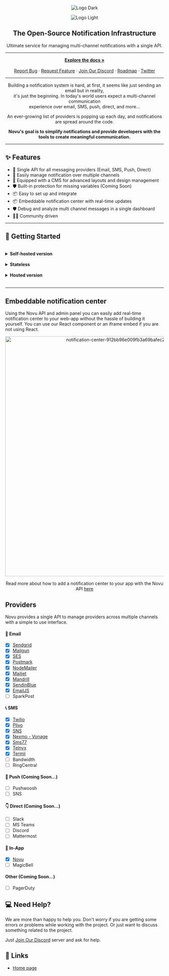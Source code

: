 
<div align="center">
  
  ![Logo Dark](https://user-images.githubusercontent.com/8872447/165779319-34962ccc-3149-466c-b1da-97fd93254520.png#gh-dark-mode-only)

  
</div>

<div align="center">
  
  ![Logo Light](https://user-images.githubusercontent.com/8872447/165779274-22a190da-3284-487e-bd1e-14983df12cbb.png#gh-light-mode-only)
  
</div>


<h2 align="center">The Open-Source Notification Infrastructure</h2>

<div align="center">
Ultimate service for managing multi-channel notifications with a single API. 
</div>

***

  <p align="center">
    <a href="https://docs.novu.co" rel="dofollow"><strong>Explore the docs »</strong></a>
    <br />

  <br/>
    <a href="https://github.com/novuhq/novu/issues">Report Bug</a>
    ·
    <a href="https://github.com/novuhq/novu/discussions">Request Feature</a>
    ·
  <a href="https://discord.gg/TT6TttXjRe">Join Our Discord</a>
    ·
    <a href="https://github.com/orgs/novuhq/projects/2">Roadmap</a>
    ·
    <a href="https://twitter.com/novuhq">Twitter</a>
  </p>
  
  ***

<div align="center">
  <p>
  Building a notification system is hard, at first, it seems like just sending an email but in reality,<br />
  it's just the beginning. In today's world users expect a multi-channel communication <br />
experience over email, SMS, push, direct, and more... 

An ever-growing list of providers is popping up each day, and notifications are spread around the code. 

<strong>Novu's goal is to simplify notifications and provide developers with the tools to create meaningful communication.</strong>
  </p>
  </div>

  ***

## ✨ Features

- 🌈 Single API for all messaging providers (Email, SMS, Push, Direct)
- 💅 Easily manage notification over multiple channels
- 🚀 Equipped with a CMS for advanced layouts and design management
- 🛡 Built-in protection for missing variables (Coming Soon)
- 📦 Easy to set up and integrate
- 📦 Embeddable notification center with real-time updates
- 🛡 Debug and analyze multi channel messages in a single dashboard
- 👨‍💻 Community driven

***

## 🚀 Getting Started
<br />
<details>
  <summary><strong>Self-hosted version </strong></summary>

```markdown
💡 Before you begin, make sure you have all the below installed:
```

- [Node.js v14 or above](https://nodejs.org/en/download/)
- [npm v7 or above](https://github.blog/2020-10-13-presenting-v7-0-0-of-the-npm-cli/)
- [Docker](https://docs.docker.com/desktop/)
- [Git](https://git-scm.com/book/en/v2/Getting-Started-Installing-Git/)
- [MongoDB](https://www.mongodb.com/docs/)
- [PNPM](https://pnpm.io/)
- [Redis](https://redis.io/docs/)

## Project Setup
1. On your home `~/` directory create a `projects` folder.
    
    This will help you to organize all of your code in an accessible place in the terminal.
    
2. On GitHub desktop (or using git CLI) clone the project `novuhq/novu` into the newly created `projects` folder.
    
    As result, you will have the following directory structure:  `~/projects/novu/{CODE}`
    
3. For VSCode - click Open Workspace, as it would automatically organize folders in the best way:

<div align="center">

![something](https://user-images.githubusercontent.com/63902456/176311038-3276a028-3ec9-4e44-8323-5a701681437d.png)

</div>

CD into the following: `~/projects/novu/`  and run the setup command: 
> This won’t work if you don’t run the container before

```bash
npm run setup:project
```

```markdown

💡 The command will run pnpm install and install all the dependencies for the services and generate local .env files.

```

## Running the project

There are 2 ways for you to run the project:

### 1. Global PNPM start **(Fastest)**

Run with - you will run all the projects on one terminal. As result, you won't be able to update or debug a specific service in isolation. 

### 2. Scoped service run

Select one service and run it under its directory with `pnpm start`. 
A good way for updating and testing specific services.

</details>
<br />
<details>
  <summary><strong>Stateless</strong></summary>
  
</details>
<br />
<details>
  <summary><strong>Hosted version</strong></summary>
  
 ```bash 
npx novu init
```

After setting up your account using the cloud or docker version you can trigger the API using the `@novu/node` package.

 ```bash 
npm install @novu/node
```

```typescript

import { Novu } from '@novu/node';

const novu = new Novu(process.env.NOVU_API_KEY);

await novu.trigger('<TRIGGER_NAME>',
  {
    to: {
      subscriberId: '<UNIQUE_IDENTIFIER>',
      email: 'john@doemail.com',
      firstName: 'John',
      lastName: 'Doe',
    },
    payload: {
      name: "Hello World",
      organization: {
        logo: 'https://happycorp.com/logo.png',
      },
    },
  }
);

```
</details>
<br />

***


## Embeddable notification center

Using the Novu API and admin panel you can easily add real-time notification center to your web-app without the hassle of building it yourself. You can use our React component or an iframe embed if you are not using React.

<div align="center">
<img width="762" alt="notification-center-912bb96e009fb3a69bafec23bcde00b0" src="https://github.com/iampearceman/Design-assets/blob/main/Untitled%20design%20(8).gif?raw=true">
  
  Read more about how to add a notification center to your app with the Novu API [here](https://docs.novu.co/docs/notification-center/getting-started)

</div>


## Providers
Novu provides a single API to manage providers across multiple channels with a simple to use interface.

#### 💌 Email
- [x] [Sendgrid](https://github.com/novuhq/novu/tree/main/providers/sendgrid)
- [x] [Mailgun](https://github.com/novuhq/novu/tree/main/providers/mailgun)
- [x] [SES](https://github.com/novuhq/novu/tree/main/providers/ses)
- [x] [Postmark](https://github.com/novuhq/novu/tree/main/providers/postmark)
- [x] [NodeMailer](https://github.com/novuhq/novu/tree/main/providers/nodemailer)
- [x] [Mailjet](https://github.com/novuhq/novu/tree/main/providers/mailjet)
- [x] [Mandrill](https://github.com/novuhq/novu/tree/main/providers/mandrill)
- [x] [SendinBlue](https://github.com/novuhq/novu/tree/main/providers/sendinblue)
- [x] [EmailJS](https://github.com/novuhq/novu/tree/main/providers/emailjs)
- [ ] SparkPost

#### 📞 SMS
- [x] [Twilio](https://github.com/novuhq/novu/tree/main/providers/twilio)
- [x] [Plivo](https://github.com/novuhq/novu/tree/main/providers/plivo)
- [x] [SNS](https://github.com/novuhq/novu/tree/main/providers/sns)
- [x] [Nexmo - Vonage](https://github.com/novuhq/novu/tree/main/providers/nexmo)
- [x] [Sms77](https://github.com/novuhq/novu/tree/main/providers/sms77)
- [x] [Telnyx](https://github.com/novuhq/novu/tree/main/providers/telnyx)
- [x] [Termii](https://github.com/novuhq/novu/tree/main/providers/termii)
- [ ] Bandwidth
- [ ] RingCentral

#### 📱 Push (Coming Soon...)
- [ ] Pushwoosh
- [ ] SNS

#### 👇 Direct (Coming Soon...)
- [ ] Slack
- [ ] MS Teams
- [ ] Discord
- [ ] Mattermost

#### 📱 In-App
- [x] [Novu](https://docs.novu.co/docs/notification-center/getting-started)
- [ ] MagicBell 

#### Other (Coming Soon...)
- [ ] PagerDuty

## 💻  Need Help?

We are more than happy to help you. Don't worry if you are getting some errors or problems while working with the project. Or just want to discuss something related to the project.

Just <a href="https://discord.gg/TT6TttXjRe">Join Our Discord</a> server and ask for help.

## 🔗 Links
- [Home page](https://novu.co/)
